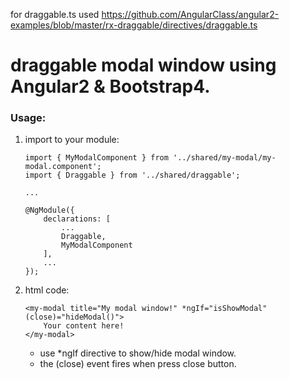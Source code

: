 for draggable.ts used https://github.com/AngularClass/angular2-examples/blob/master/rx-draggable/directives/draggable.ts

# draggable modal window using Angular2 & Bootstrap4.

### Usage:

1. import to your module:
    ```
    import { MyModalComponent } from '../shared/my-modal/my-modal.component';
    import { Draggable } from '../shared/draggable';
    
    ...

    @NgModule({
        declarations: [
            ...
            Draggable,
            MyModalComponent
        ],
        ...
    });
    ```
2. html code:
    ```
    <my-modal title="My modal window!" *ngIf="isShowModal" (close)="hideModal()">
        Your content here!
    </my-modal>
    ```
    
    * use *ngIf directive to show/hide modal window.
    * the (close) event fires when press close button.
    
